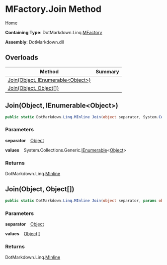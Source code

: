 # MFactory\.Join Method

[Home](../../../../README.md)

**Containing Type**: DotMarkdown\.Linq\.[MFactory](../README.md)

**Assembly**: DotMarkdown\.dll

## Overloads

| Method | Summary |
| ------ | ------- |
| [Join(Object, IEnumerable\<Object>)](#DotMarkdown_Linq_MFactory_Join_System_Object_System_Collections_Generic_IEnumerable_System_Object__) | |
| [Join(Object, Object\[\])](#DotMarkdown_Linq_MFactory_Join_System_Object_System_Object___) | |

## Join\(Object, IEnumerable\<Object>\) <a name="DotMarkdown_Linq_MFactory_Join_System_Object_System_Collections_Generic_IEnumerable_System_Object__"></a>

```csharp
public static DotMarkdown.Linq.MInline Join(object separator, System.Collections.Generic.IEnumerable<object> values)
```

### Parameters

**separator** &ensp; [Object](https://docs.microsoft.com/en-us/dotnet/api/system.object)

**values** &ensp; System\.Collections\.Generic\.[IEnumerable](https://docs.microsoft.com/en-us/dotnet/api/system.collections.generic.ienumerable-1)\<[Object](https://docs.microsoft.com/en-us/dotnet/api/system.object)>

### Returns

DotMarkdown\.Linq\.[MInline](../../MInline/README.md)

## Join\(Object, Object\[\]\) <a name="DotMarkdown_Linq_MFactory_Join_System_Object_System_Object___"></a>

```csharp
public static DotMarkdown.Linq.MInline Join(object separator, params object[] values)
```

### Parameters

**separator** &ensp; [Object](https://docs.microsoft.com/en-us/dotnet/api/system.object)

**values** &ensp; [Object](https://docs.microsoft.com/en-us/dotnet/api/system.object)\[\]

### Returns

DotMarkdown\.Linq\.[MInline](../../MInline/README.md)

